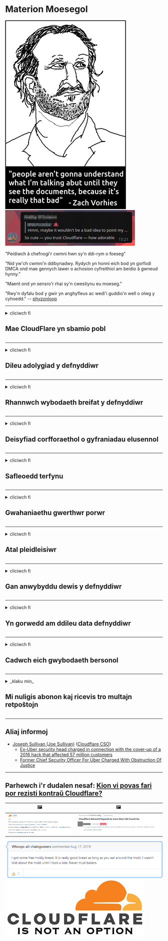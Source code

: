 # Materion Moesegol

![](../image/itsreallythatbad.jpg)
![](../image/telegram/c81238387627b4bfd3dcd60f56d41626.jpg)

"Peidiwch â chefnogi'r cwmni hwn sy'n ddi-rym o foeseg"

"Nid yw'ch cwmni'n ddibynadwy. Rydych yn honni eich bod yn gorfodi DMCA ond mae gennych lawer o achosion cyfreithiol am beidio â gwneud hynny."

"Maent ond yn sensro'r rhai sy'n cwestiynu eu moeseg."

"Rwy'n dyfalu bod y gwir yn anghyfleus ac wedi'i guddio'n well o olwg y cyhoedd."  -- [phyzonloop](https://twitter.com/phyzonloop)


---


<details>
<summary>cliciwch fi

## Mae CloudFlare yn sbamio pobl
</summary>


Mae Cloudflare yn anfon e-byst sbam at ddefnyddwyr nad ydynt yn ddefnyddwyr Cloudflare.

- Dim ond anfon e-byst at danysgrifwyr sydd wedi dewis ymuno
- Pan fydd y defnyddiwr yn dweud "stop", yna stopiwch anfon e-bost

Mae mor syml â hynny. Ond does dim ots gan Cloudflare.
Dywedodd Cloudflare y gall defnyddio eu gwasanaeth atal pob sbamiwr neu ymosodwr.
Sut allwn ni atal Cloudflare heb actifadu Cloudflare?


| 🖼 | 🖼 |
| --- | --- |
| ![](../image/cfspam01.jpg) | ![](../image/cfspam03.jpg) |
| ![](../image/cfspam02.jpg) | ![](../image/cfspambrittany.jpg)<br>![](../image/cfspamtwtr.jpg) |

</details>

---

<details>
<summary>cliciwch fi

## Dileu adolygiad y defnyddiwr
</summary>


Adolygiadau negyddol sensro Cloudflare.
Os ydych chi'n postio testun gwrth-Cloudflare ar Twitter, mae gennych gyfle i gael ateb gan weithiwr Cloudflare gyda neges "Na, nid yw".
Os byddwch yn postio adolygiad negyddol ar unrhyw safle adolygu, byddant yn ceisio ei sensro.


| 🖼 | 🖼 |
| --- | --- |
| ![](../image/cfcenrev_01.jpg)<br>![](../image/cfcenrev_02.jpg) | ![](../image/cfcenrev_03.jpg) |

</details>

---

<details>
<summary>cliciwch fi

## Rhannwch wybodaeth breifat y defnyddiwr
</summary>


Mae gan Cloudflare broblem aflonyddu enfawr.
Mae Cloudflare yn rhannu gwybodaeth bersonol am y rhai sy'n cwyno am wefannau a gynhelir.
Weithiau maen nhw'n gofyn i chi ddarparu'ch gwir ID.
Os nad ydych chi am gael eich aflonyddu, ymosod arnoch chi, swatio neu ladd, mae'n well ichi gadw draw o wefannau Cloudflared.


| 🖼 | 🖼 |
| --- | --- |
| ![](../image/cfdox_what.jpg) | ![](../image/cfdox_swat.jpg) |
| ![](../image/cfdox_kill.jpg) | ![](../image/cfdox_threat.jpg) |
| ![](../image/cfdox_dox.jpg) | ![](../image/cfdox_ex1.jpg) |
| ![](../image/cfabuseform.jpg) | ![](../image/cfdox_ex2.jpg) |

</details>

---

<details>
<summary>cliciwch fi

## Deisyfiad corfforaethol o gyfraniadau elusennol
</summary>


Mae CloudFlare yn gofyn am gyfraniadau elusennol.
Mae'n warthus iawn y byddai corfforaeth Americanaidd yn gofyn am elusen ochr yn ochr â sefydliadau dielw sydd ag achosion da.
Os ydych chi'n hoffi blocio pobl neu wastraffu amser pobl eraill, efallai yr hoffech chi archebu rhai pitsas ar gyfer gweithwyr Cloudflare.


![](../image/cfdonate.jpg)

</details>

---

<details>
<summary>cliciwch fi

## Safleoedd terfynu
</summary>


Beth fyddwch chi'n ei wneud os bydd eich gwefan yn mynd i lawr yn sydyn?
Mae adroddiadau bod Cloudflare yn dileu cyfluniad defnyddiwr neu'n stopio gwasanaeth heb unrhyw rybudd, yn dawel.
Rydym yn awgrymu eich bod yn dod o hyd i ddarparwr gwell.

![](../image/cftmnt.jpg)

</details>

---

<details>
<summary>cliciwch fi

## Gwahaniaethu gwerthwr porwr
</summary>


Mae CloudFlare yn rhoi triniaeth ffafriol i'r rhai sy'n defnyddio Firefox wrth roi triniaeth elyniaethus i ddefnyddwyr Porwr nad yw'n Tor-Tor dros Tor.
Mae defnyddwyr Tor o bobl sy'n gwrthod gweithredu javascript di-rydd yn haeddiannol hefyd yn derbyn triniaeth elyniaethus.
Mae'r anghydraddoldeb mynediad hwn yn gam-drin niwtraliaeth rhwydwaith ac yn gamddefnydd o bŵer.

![](../image/browdifftbcx.gif)

- Chwith: Porwr Tor, Dde: Chrome. Yr un cyfeiriad IP.

![](../image/browserdiff.jpg)

- Chwith: Tor Browser Javascript Anabl, Galluogi Cwci
- Dde: Chrome Javascript Enabled, Cookie Disabled

![](../image/cfsiryoublocked.jpg)

- QuteBrowser (mân borwr) heb Tor (Clearnet IP)

| ***Porwr*** | ***Mynediad at driniaeth*** |
| --- | --- |
| Tor Browser (Javascript wedi'i alluogi) | caniateir mynediad |
| Firefox (Javascript wedi'i alluogi) | mynediad wedi'i ddiraddio |
| Chromium (Javascript wedi'i alluogi) | mynediad wedi'i ddiraddio |
| Chromium or Firefox (Javascript anabl) | mynediad wedi ei wrthod |
| Chromium or Firefox (Cwci yn anabl) | mynediad wedi ei wrthod |
| QuteBrowser | mynediad wedi ei wrthod |
| lynx | mynediad wedi ei wrthod |
| w3m | mynediad wedi ei wrthod |
| wget | mynediad wedi ei wrthod |


Beth am ddefnyddio botwm Sain i ddatrys her hawdd?

Oes, mae botwm sain, ond nid yw bob amser yn gweithio dros Tor.
Fe gewch y neges hon pan fyddwch chi'n ei chlicio:

```
Rhowch gynnig arall arni yn nes ymlaen
Efallai bod eich cyfrifiadur neu rwydwaith yn anfon ymholiadau awtomataidd.
Er mwyn amddiffyn ein defnyddwyr, ni allwn brosesu'ch cais ar hyn o bryd.
Am fwy o fanylion ewch i'n tudalen gymorth
```

</details>

---

<details>
<summary>cliciwch fi

## Atal pleidleisiwr
</summary>


Mae pleidleiswyr yn nhaleithiau'r UD yn cofrestru i bleidleisio yn y pen draw trwy wefan ysgrifennydd y wladwriaeth yn nhalaith eu preswylfa.
Mae swyddfeydd ysgrifennydd gwladol a reolir gan Weriniaethwyr yn cymryd rhan mewn atal pleidleiswyr trwy ddirprwyo gwefan ysgrifennydd y wladwriaeth trwy Cloudflare.
Mae triniaeth elyniaethus Cloudflare o ddefnyddwyr Tor, ei safle MITM fel pwynt gwyliadwriaeth byd-eang canolog, a'i rôl niweidiol yn gyffredinol yn gwneud darpar bleidleiswyr yn amharod i gofrestru.
Mae rhyddfrydwyr yn arbennig yn tueddu i gofleidio preifatrwydd.
Mae ffurflenni cofrestru pleidleiswyr yn casglu gwybodaeth sensitif am ogwydd gwleidyddol pleidleisiwr, cyfeiriad corfforol personol, rhif nawdd cymdeithasol, a dyddiad geni.
Mae'r rhan fwyaf o daleithiau ond yn sicrhau bod is-set o'r wybodaeth honno ar gael i'r cyhoedd, ond mae Cloudflare yn gweld yr holl wybodaeth honno pan fydd rhywun yn cofrestru i bleidleisio.

Sylwch nad yw cofrestru papur yn osgoi Cloudflare oherwydd bydd ysgrifennydd gweithwyr staff mewnbynnu data'r wladwriaeth yn debygol o ddefnyddio gwefan Cloudflare i fewnbynnu'r data.

| 🖼 | 🖼 |
| --- | --- |
| ![](../image/cfvotm_01.jpg) | ![](../image/cfvotm_02.jpg) |

- Mae Change.org yn wefan enwog ar gyfer casglu pleidleisiau a gweithredu.
“mae pobl ym mhobman yn cychwyn ymgyrchoedd, yn annog cefnogwyr, ac yn gweithio gyda'r rhai sy'n gwneud penderfyniadau i yrru atebion.”
Yn anffodus, ni all llawer o bobl weld change.org o gwbl oherwydd hidlydd ymosodol Cloudflare.
Maent yn cael eu rhwystro rhag llofnodi'r ddeiseb, gan eu heithrio rhag proses ddemocrataidd.
Mae defnyddio platfform arall heb gymylau fel OpenPetition yn helpu i ddatrys y broblem.

| 🖼 | 🖼 |
| --- | --- |
| ![](../image/changeorgasn.jpg) | ![](../image/changeorgtor.jpg) |

- Mae "Athenian Project" Cloudflare yn cynnig amddiffyniad ar lefel menter am ddim i wefannau etholiadau gwladol a lleol.
Dywedon nhw "gall eu hetholwyr gael gafael ar wybodaeth etholiad a chofrestru pleidleiswyr" ond mae hyn yn gelwydd oherwydd nid yw llawer o bobl yn gallu pori'r wefan o gwbl.

</details>

---

<details>
<summary>cliciwch fi

## Gan anwybyddu dewis y defnyddiwr
</summary>


Os ydych chi'n optio allan o rywbeth, rydych chi'n disgwyl na fyddwch chi'n derbyn unrhyw e-bost amdano.
Mae Cloudflare yn anwybyddu dewis y defnyddiwr ac yn rhannu data â chorfforaethau trydydd parti heb gydsyniad y cwsmer.
Os ydych chi'n defnyddio eu cynllun rhad ac am ddim, weithiau maen nhw'n anfon e-bost atoch yn gofyn am brynu tanysgrifiad misol.

![](../image/cfviopl_tp.jpg)

</details>

---

<details>
<summary>cliciwch fi

## Yn gorwedd am ddileu data defnyddiwr
</summary>


Yn ôl blog y cwsmer cyn-gymylog hwn, mae Cloudflare yn dweud celwydd am ddileu cyfrifon.
Y dyddiau hyn, mae llawer o gwmnïau'n cadw'ch data ar ôl i chi gau neu dynnu'ch cyfrif.
Mae'r rhan fwyaf o gwmnïau da yn sôn amdano yn eu polisi preifatrwydd.
Cloudflare? Na.

```
2019-08-05 Anfonodd CloudFlare gadarnhad ataf eu bod wedi dileu fy nghyfrif.
2019-10-02 Derbyniais e-bost gan CloudFlare "oherwydd fy mod i'n gwsmer"
```

Nid oedd Cloudflare yn gwybod am y gair "remove".
Os caiff ei ddileu mewn gwirionedd, pam cafodd y cyn-gwsmer hwn e-bost?
Soniodd hefyd nad yw polisi preifatrwydd Cloudflare yn sôn amdano.

```
Nid yw eu polisi preifatrwydd newydd yn crybwyll cadw data am flwyddyn.
```

![](../image/cfviopl_notdel.jpg)

Sut allwch chi ymddiried yn Cloudflare os yw eu polisi preifatrwydd yn LIE?

</details>

---

<details>
<summary>cliciwch fi

## Cadwch eich gwybodaeth bersonol
</summary>


Mae dileu cyfrif Cloudflare yn lefel galed.

```
Cyflwyno tocyn cymorth gan ddefnyddio'r categori "Cyfrif",
a gofyn am ddileu cyfrif yn y corff negeseuon.
Rhaid i chi beidio â chael unrhyw barthau na chardiau credyd ynghlwm â'ch cyfrif cyn gofyn am gael eu dileu.
```

Byddwch yn derbyn yr e-bost cadarnhau hwn.

![](../image/cf_deleteandkeep.jpg)

"Rydym wedi dechrau prosesu'ch cais dileu" ond "Byddwn yn parhau i storio'ch gwybodaeth bersonol".

Allwch chi "ymddiried" yn hyn?

</details>

---

<details>
<summary>_klaku min_

## Mi nuligis abonon kaj ricevis tro multajn retpoŝtojn
</summary>


La uzanto nuligis sian 'Cloudflare stream' abonon kaj li ricevas retpoŝtajn memorigilojn ĉiutage por rememorigi lin pri nuligita abono.
Ne estas malaprobita butono. Kiel vi ĉesas ĉi tiun frenezon?

![](../image/barrageemailcancelsubscription.jpg)

Cloudflare diris al ĉi tiu uzanto kontakti subtenteamo kaj peti ĉiujn viajn enhavojn forigi.

- [t](https://web.archive.org/web/20210412165334/https://twitter.com/JohnHaldson/status/1381651569247088650)

</details>

---

## Aliaj informoj

- [Joseph Sullivan (Joe Sullivan)](../cloudflare_inc/cloudflare_members.md) ([Cloudflare CSO](https://twitter.com/eastdakota/status/1296522269313785862))
  - [Ex-Uber security head charged in connection with the cover-up of a 2016 hack that affected 57 million customers](https://www.businessinsider.com/uber-data-hack-security-head-joe-sullivan-charged-cover-up-2020-8)
  - [Former Chief Security Officer For Uber Charged With Obstruction Of Justice](https://www.justice.gov/usao-ndca/pr/former-chief-security-officer-uber-charged-obstruction-justice)


---

## Parhewch i'r dudalen nesaf:   [Kion vi povas fari por rezisti kontraŭ Cloudflare?](cy.action.md)

|  🖼  |  🖼 |
| --- | --- |
| ![](../image/cfcommunity_ban.jpg) | ![](../image/censor_cloudflare_blogcomment.jpg) |

![](../image/freemoldybread.jpg)
![](../image/cfisnotanoption.jpg)

